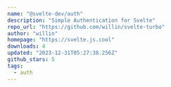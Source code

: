 ```yaml
---
name: "@svelte-dev/auth"
description: "Simple Authentication for Svelte"
repo_url: "https://github.com/willin/svelte-turbo"
author: "willin"
homepage: "https://svelte.js.cool"
downloads: 4
updated: "2023-12-31T05:27:38.256Z"
github_stars: 5
tags: 
  - auth
---
```

